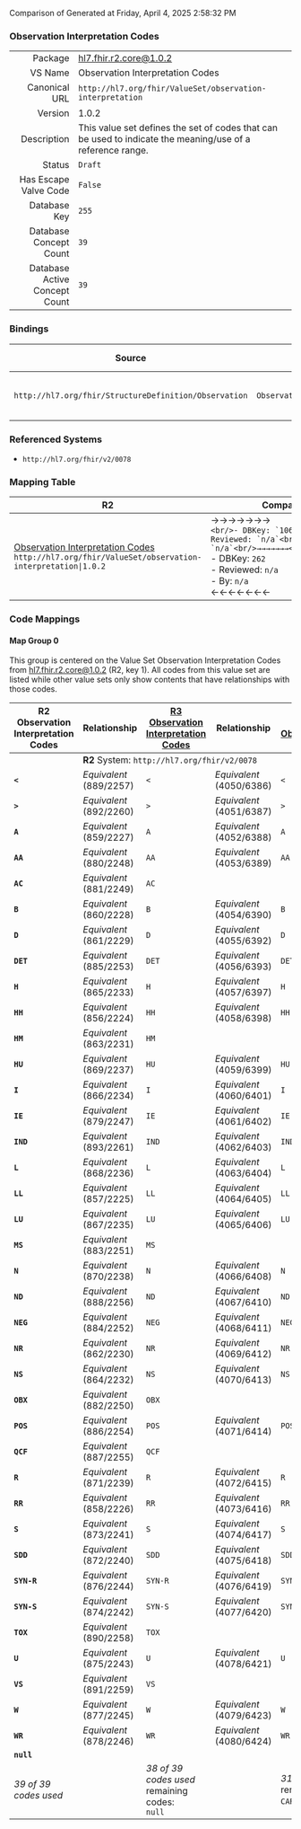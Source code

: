 Comparison of 
Generated at Friday, April 4, 2025 2:58:32 PM

### Observation Interpretation Codes

|      |     |
| ---: | --- |
| Package | hl7.fhir.r2.core@1.0.2 |
| VS Name | Observation Interpretation Codes |
| Canonical URL | `http://hl7.org/fhir/ValueSet/observation-interpretation` |
| Version | 1.0.2 |
| Description | This value set defines the set of codes that can be used to indicate the meaning/use of a reference range. |
| Status | `Draft` |
| Has Escape Valve Code | `False` |
| Database Key | `255` |
| Database Concept Count | `39` |
| Database Active Concept Count | `39` |
### Bindings

| Source | Element | Binding | Strength | Element Short |
| ------ | ------- | ------- | -------- | ------------- |
| `http://hl7.org/fhir/StructureDefinition/Observation` | `Observation.interpretation` | `http://hl7.org/fhir/ValueSet/observation-interpretation` | `Extensible` | High, low, normal, etc. |

### Referenced Systems

* `http://hl7.org/fhir/v2/0078`
### Mapping Table

| R2 | Comparison | R3 | Comparison | R4 | Comparison | R4B | Comparison | R5
| --- | --- | --- | --- | --- | --- | --- | --- | ---
| [Observation Interpretation Codes](/docs/R2/ValueSets/ObservationInterpretationCodes.md)<br/> `http://hl7.org/fhir/ValueSet/observation-interpretation\|1.0.2` | →→→→→→→<br/>``<br/>- DBKey: `106`<br/>- Reviewed: `n/a`<br/>- By: `n/a`<br/>→→→→→→→<hr/>←←←←←←←<br/>``<br/>- DBKey: `262`<br/>- Reviewed: `n/a`<br/>- By: `n/a`<br/>←←←←←←←| [Observation Interpretation Codes](/docs/R3/ValueSets/ObservationInterpretationCodes.md)<br/> `http://hl7.org/fhir/ValueSet/observation-interpretation\|3.0.2` | →→→→→→→<br/>``<br/>- DBKey: `457`<br/>- Reviewed: `n/a`<br/>- By: `n/a`<br/>→→→→→→→<hr/>←←←←←←←<br/>``<br/>- DBKey: `681`<br/>- Reviewed: `n/a`<br/>- By: `n/a`<br/>←←←←←←←| [ObservationInterpretationCodes](/docs/R4/ValueSets/ObservationInterpretationCodes.md)<br/> `http://hl7.org/fhir/ValueSet/observation-interpretation\|4.0.1` | <br/>*no map*<br/><hr/><br/>*no map*<br/>| | | | 
### Code Mappings


#### Map Group 0

This group is centered on the Value Set Observation Interpretation Codes from hl7.fhir.r2.core@1.0.2 (R2, key 1).
All codes from this value set are listed while other value sets only show contents that have relationships with those codes.

| R2 Observation Interpretation Codes| Relationship | [R3 Observation Interpretation Codes](/docs/R3/ValueSets/ObservationInterpretationCodes.md)| Relationship | [R4 ObservationInterpretationCodes](/docs/R4/ValueSets/ObservationInterpretationCodes.md)| Relationship | *No Map* | Relationship | *No Map* 
| --- | --- | --- | --- | --- | --- | --- | --- | ---
| <td colspan="8">**R2** System: `http://hl7.org/fhir/v2/0078`
| **`<`**| _Equivalent_ <br/>(889/2257)| `<`| _Equivalent_ <br/>(4050/6386)| `<`| | | | | 
| **`>`**| _Equivalent_ <br/>(892/2260)| `>`| _Equivalent_ <br/>(4051/6387)| `>`| | | | | 
| **`A`**| _Equivalent_ <br/>(859/2227)| `A`| _Equivalent_ <br/>(4052/6388)| `A`| | | | | 
| **`AA`**| _Equivalent_ <br/>(880/2248)| `AA`| _Equivalent_ <br/>(4053/6389)| `AA`| | | | | 
| **`AC`**| _Equivalent_ <br/>(881/2249)| `AC`| | | | | | | 
| **`B`**| _Equivalent_ <br/>(860/2228)| `B`| _Equivalent_ <br/>(4054/6390)| `B`| | | | | 
| **`D`**| _Equivalent_ <br/>(861/2229)| `D`| _Equivalent_ <br/>(4055/6392)| `D`| | | | | 
| **`DET`**| _Equivalent_ <br/>(885/2253)| `DET`| _Equivalent_ <br/>(4056/6393)| `DET`| | | | | 
| **`H`**| _Equivalent_ <br/>(865/2233)| `H`| _Equivalent_ <br/>(4057/6397)| `H`| | | | | 
| **`HH`**| _Equivalent_ <br/>(856/2224)| `HH`| _Equivalent_ <br/>(4058/6398)| `HH`| | | | | 
| **`HM`**| _Equivalent_ <br/>(863/2231)| `HM`| | | | | | | 
| **`HU`**| _Equivalent_ <br/>(869/2237)| `HU`| _Equivalent_ <br/>(4059/6399)| `HU`| | | | | 
| **`I`**| _Equivalent_ <br/>(866/2234)| `I`| _Equivalent_ <br/>(4060/6401)| `I`| | | | | 
| **`IE`**| _Equivalent_ <br/>(879/2247)| `IE`| _Equivalent_ <br/>(4061/6402)| `IE`| | | | | 
| **`IND`**| _Equivalent_ <br/>(893/2261)| `IND`| _Equivalent_ <br/>(4062/6403)| `IND`| | | | | 
| **`L`**| _Equivalent_ <br/>(868/2236)| `L`| _Equivalent_ <br/>(4063/6404)| `L`| | | | | 
| **`LL`**| _Equivalent_ <br/>(857/2225)| `LL`| _Equivalent_ <br/>(4064/6405)| `LL`| | | | | 
| **`LU`**| _Equivalent_ <br/>(867/2235)| `LU`| _Equivalent_ <br/>(4065/6406)| `LU`| | | | | 
| **`MS`**| _Equivalent_ <br/>(883/2251)| `MS`| | | | | | | 
| **`N`**| _Equivalent_ <br/>(870/2238)| `N`| _Equivalent_ <br/>(4066/6408)| `N`| | | | | 
| **`ND`**| _Equivalent_ <br/>(888/2256)| `ND`| _Equivalent_ <br/>(4067/6410)| `ND`| | | | | 
| **`NEG`**| _Equivalent_ <br/>(884/2252)| `NEG`| _Equivalent_ <br/>(4068/6411)| `NEG`| | | | | 
| **`NR`**| _Equivalent_ <br/>(862/2230)| `NR`| _Equivalent_ <br/>(4069/6412)| `NR`| | | | | 
| **`NS`**| _Equivalent_ <br/>(864/2232)| `NS`| _Equivalent_ <br/>(4070/6413)| `NS`| | | | | 
| **`OBX`**| _Equivalent_ <br/>(882/2250)| `OBX`| | | | | | | 
| **`POS`**| _Equivalent_ <br/>(886/2254)| `POS`| _Equivalent_ <br/>(4071/6414)| `POS`| | | | | 
| **`QCF`**| _Equivalent_ <br/>(887/2255)| `QCF`| | | | | | | 
| **`R`**| _Equivalent_ <br/>(871/2239)| `R`| _Equivalent_ <br/>(4072/6415)| `R`| | | | | 
| **`RR`**| _Equivalent_ <br/>(858/2226)| `RR`| _Equivalent_ <br/>(4073/6416)| `RR`| | | | | 
| **`S`**| _Equivalent_ <br/>(873/2241)| `S`| _Equivalent_ <br/>(4074/6417)| `S`| | | | | 
| **`SDD`**| _Equivalent_ <br/>(872/2240)| `SDD`| _Equivalent_ <br/>(4075/6418)| `SDD`| | | | | 
| **`SYN-R`**| _Equivalent_ <br/>(876/2244)| `SYN-R`| _Equivalent_ <br/>(4076/6419)| `SYN-R`| | | | | 
| **`SYN-S`**| _Equivalent_ <br/>(874/2242)| `SYN-S`| _Equivalent_ <br/>(4077/6420)| `SYN-S`| | | | | 
| **`TOX`**| _Equivalent_ <br/>(890/2258)| `TOX`| | | | | | | 
| **`U`**| _Equivalent_ <br/>(875/2243)| `U`| _Equivalent_ <br/>(4078/6421)| `U`| | | | | 
| **`VS`**| _Equivalent_ <br/>(891/2259)| `VS`| | | | | | | 
| **`W`**| _Equivalent_ <br/>(877/2245)| `W`| _Equivalent_ <br/>(4079/6423)| `W`| | | | | 
| **`WR`**| _Equivalent_ <br/>(878/2246)| `WR`| _Equivalent_ <br/>(4080/6424)| `WR`| | | | | 
| **`null`**| | | | | | | | | 
| *39 of 39 codes used* | | *38 of 39 codes used* <br/>remaining codes:<br/>`null`| | *31 of 39 codes used* <br/>remaining codes:<br/>`CAR`, `E`, `EX`, `EXP`, `HX`, `LX`, `NCL`, `UNE`| | | | 

